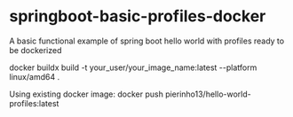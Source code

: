 # springboot-basic-profiles-docker
A basic functional example of spring boot hello world with profiles ready to be dockerized

docker buildx build -t your_user/your_image_name:latest --platform linux/amd64 .

Using existing docker image: docker push pierinho13/hello-world-profiles:latest